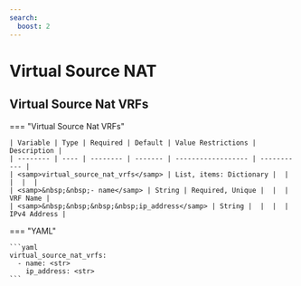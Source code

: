 ```yaml
---
search:
  boost: 2
---
```


# Virtual Source NAT
## Virtual Source Nat VRFs

=== "Virtual Source Nat VRFs"


    | Variable | Type | Required | Default | Value Restrictions | Description |
    | -------- | ---- | -------- | ------- | ------------------ | ----------- |
    | <samp>virtual_source_nat_vrfs</samp> | List, items: Dictionary |  |  |  |  |
    | <samp>&nbsp;&nbsp;- name</samp> | String | Required, Unique |  |  | VRF Name |
    | <samp>&nbsp;&nbsp;&nbsp;&nbsp;ip_address</samp> | String |  |  |  | IPv4 Address |

=== "YAML"

    ```yaml
    virtual_source_nat_vrfs:
      - name: <str>
        ip_address: <str>
    ```
